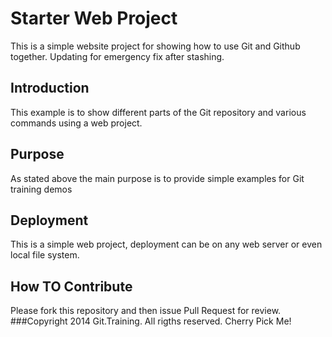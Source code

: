 # Starter Web Project
This is a simple website project for showing how to use Git and Github together.  Updating for emergency fix after  stashing.
## Introduction
This example is to show different parts of the Git repository and various commands using a web project.
## Purpose
As stated above the main purpose is to provide simple examples for Git training demos
## Deployment
This is a simple web project, deployment can be on any web server or even local file system.
## How TO Contribute
Please fork this repository and then issue Pull Request for review.
###Copyright
2014 Git.Training. All rigths reserved.
Cherry Pick Me!
